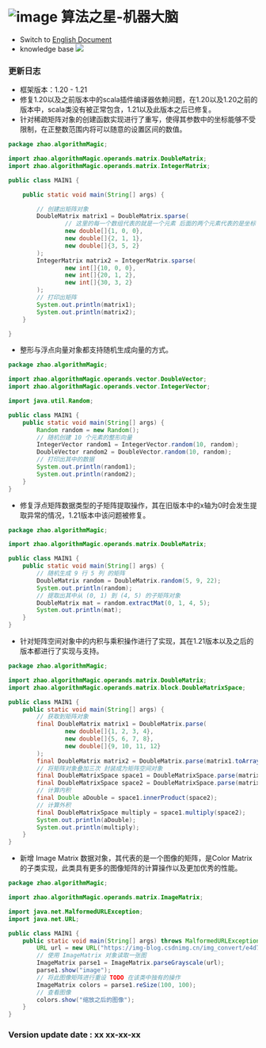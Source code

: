 # ![image](https://user-images.githubusercontent.com/113756063/194830221-abe24fcc-484b-4769-b3b7-ec6d8138f436.png) 算法之星-机器大脑

- Switch to [English Document](https://github.com/BeardedManZhao/algorithmStar/blob/Zhao-develop/src_code/README.md)
- knowledge base
  <a href="https://github.com/BeardedManZhao/algorithmStar/blob/main/KnowledgeDocument/knowledge%20base-Chinese.md">
  <img src = "https://user-images.githubusercontent.com/113756063/194838003-7ad14dac-b38c-4b57-a942-ba58f00baaf7.png"/>
  </a>

### 更新日志

* 框架版本：1.20 - 1.21
* 修复1.20以及之前版本中的scala插件编译器依赖问题，在1.20以及1.20之前的版本中，scala类没有被正常包含，1.21以及此版本之后已修复。
* 针对稀疏矩阵对象的创建函数实现进行了重写，使得其参数中的坐标能够不受限制，在正整数范围内将可以随意的设置区间的数值。

```java
package zhao.algorithmMagic;

import zhao.algorithmMagic.operands.matrix.DoubleMatrix;
import zhao.algorithmMagic.operands.matrix.IntegerMatrix;

public class MAIN1 {

    public static void main(String[] args) {

        // 创建出矩阵对象
        DoubleMatrix matrix1 = DoubleMatrix.sparse(
                // 这里的每一个数组代表的就是一个元素 后面的两个元素代表的是坐标
                new double[]{1, 0, 0},
                new double[]{2, 1, 1},
                new double[]{3, 5, 2}
        );
        IntegerMatrix matrix2 = IntegerMatrix.sparse(
                new int[]{10, 0, 0},
                new int[]{20, 1, 2},
                new int[]{30, 3, 2}
        );
        // 打印出矩阵
        System.out.println(matrix1);
        System.out.println(matrix2);
    }

}
```

* 整形与浮点向量对象都支持随机生成向量的方式。

```java
package zhao.algorithmMagic;

import zhao.algorithmMagic.operands.vector.DoubleVector;
import zhao.algorithmMagic.operands.vector.IntegerVector;

import java.util.Random;

public class MAIN1 {
    public static void main(String[] args) {
        Random random = new Random();
        // 随机创建 10 个元素的整形向量
        IntegerVector random1 = IntegerVector.random(10, random);
        DoubleVector random2 = DoubleVector.random(10, random);
        // 打印出其中的数据
        System.out.println(random1);
        System.out.println(random2);
    }
}
```

* 修复浮点矩阵数据类型的子矩阵提取操作，其在旧版本中的x轴为0时会发生提取异常的情况，1.21版本中该问题被修复。

```java
package zhao.algorithmMagic;

import zhao.algorithmMagic.operands.matrix.DoubleMatrix;

public class MAIN1 {
    public static void main(String[] args) {
        // 随机生成 9 行 5 列 的矩阵
        DoubleMatrix random = DoubleMatrix.random(5, 9, 22);
        System.out.println(random);
        // 提取出其中从 (0, 1) 到 (4, 5) 的子矩阵对象
        DoubleMatrix mat = random.extractMat(0, 1, 4, 5);
        System.out.println(mat);
    }
}
```

* 针对矩阵空间对象中的内积与乘积操作进行了实现，其在1.21版本以及之后的版本都进行了实现与支持。

```java
package zhao.algorithmMagic;

import zhao.algorithmMagic.operands.matrix.DoubleMatrix;
import zhao.algorithmMagic.operands.matrix.block.DoubleMatrixSpace;

public class MAIN1 {
    public static void main(String[] args) {
        // 获取到矩阵对象
        final DoubleMatrix matrix1 = DoubleMatrix.parse(
                new double[]{1, 2, 3, 4},
                new double[]{5, 6, 7, 8},
                new double[]{9, 10, 11, 12}
        );
        final DoubleMatrix matrix2 = DoubleMatrix.parse(matrix1.toArrays().clone());
        // 将矩阵对象叠加三次 封装成为矩阵空间对象
        final DoubleMatrixSpace space1 = DoubleMatrixSpace.parse(matrix1, matrix1, matrix1);
        final DoubleMatrixSpace space2 = DoubleMatrixSpace.parse(matrix2, matrix2, matrix2);
        // 计算内积
        final Double aDouble = space1.innerProduct(space2);
        // 计算外积
        final DoubleMatrixSpace multiply = space1.multiply(space2);
        System.out.println(aDouble);
        System.out.println(multiply);
    }
}
```

* 新增 Image Matrix 数据对象，其代表的是一个图像的矩阵，是Color Matrix 的子类实现，此类具有更多的图像矩阵的计算操作以及更加优秀的性能。

```java
package zhao.algorithmMagic;

import zhao.algorithmMagic.operands.matrix.ImageMatrix;

import java.net.MalformedURLException;
import java.net.URL;

public class MAIN1 {
    public static void main(String[] args) throws MalformedURLException {
        URL url = new URL("https://img-blog.csdnimg.cn/img_convert/e4d7330af33b768ccfad3fe821042a6a.png");
        // 使用 ImageMatrix 对象读取一张图
        ImageMatrix parse1 = ImageMatrix.parseGrayscale(url);
        parse1.show("image");
        // 将此图像矩阵进行重设 TODO 在该类中独有的操作
        ImageMatrix colors = parse1.reSize(100, 100);
        // 查看图像
        colors.show("缩放之后的图像");
    }
}
```

### Version update date : xx xx-xx-xx